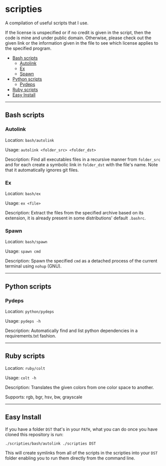 # scripties

A compilation of useful scripts that I use.

If the license is unspecified or if no credit is given in the script, then the code is mine and under public domain.
Otherwise, please check out the given link or the information given in the file to see which license applies to the specified program.

<!--toc-->
- [Bash scripts](#bash-scripts)
  - [Autolink](#autolink)
  - [Ex](#ex)
  - [Spawn](#spawn)
- [Python scripts](#python-scripts)
  - [Pydeps](#pydeps)
- [Ruby scripts](#ruby-scripts)
- [Easy Install](#easy-install)

<!--end toc-->

---

## Bash scripts

### Autolink

Location: ```bash/autolink```

Usage: ```autolink <folder_src> <folder_dst>```

Description: Find all executables files in a recursive manner from `folder_src` and for each create a symbolic link in `folder_dst` with the file's name. Note that it automatically ignores git files.

### Ex

Location: ```bash/ex```

Usage: ```ex <file>```

Description: Extract the files from the specified archive based on its extension, it is already present in some distributions' default ```.bashrc```.

### Spawn

Location: ```bash/spawn```

Usage: ```spawn cmd```

Description: Spawn the specified ```cmd``` as a detached process of the current terminal using ```nohup``` (GNU).

---

## Python scripts

### Pydeps

Location: ```python/pydeps```

Usage: ```pydeps -h```

Description: Automatically find and list python dependencies in a requirements.txt fashion.

---

## Ruby scripts

Location: ```ruby/colt```

Usage: ```colt -h```

Description: Translates the given colors from one color space to another.

Supports: rgb, bgr, hsv, bw, grayscale

---

## Easy Install

If you have a folder `DST` that's in your `PATH`, what you can do once you have cloned this repository is run:

```bash
./scripties/bash/autolink ./scripties DST
```

This will create symlinks from all of the scripts in the scripties into your `DST` folder enabling you to run them directly from the command line.
